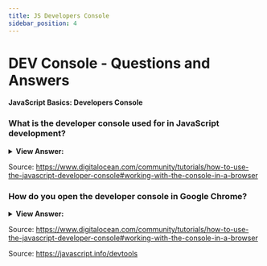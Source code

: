 ```yaml
---
title: JS Developers Console
sidebar_position: 4
---
```


# DEV Console - Questions and Answers

**JavaScript Basics: Developers Console**

<head>
  <title>Developers Console - Frontend Interview Questions & Answers</title>
  <meta charSet="utf-8" />
</head>

### What is the developer console used for in JavaScript development?

<details>
  <summary><strong>View Answer:</strong></summary>
  <div>
  <div><strong>Interview Response:</strong> It allows us to run, debug, inspect, analyze, and manipulate JavaScript in the browser.</div><br />
  <div><strong>Technical Response:</strong> The developer console is like a shell interface, along with tools to inspect the DOM, debug, and analyze network activity. The console can be used to log information as part of the JavaScript development process, as well as allow you to interact with a web page by invoking JavaScript expressions within the page’s context. The Console provides you with the ability to write, manage, and monitor JavaScript on-demand.
  </div><br />
  <div><strong>Additional Information:</strong> Developer tools allow us to see errors, run commands, examine variables, and much more.
  </div>
  </div>
</details>

Source: <https://www.digitalocean.com/community/tutorials/how-to-use-the-javascript-developer-console#working-with-the-console-in-a-browser>

### How do you open the developer console in Google Chrome?

<details>
  <summary><strong>View Answer:</strong></summary>
  <div>
  <div><strong>Interview Response:</strong> We can open the dev console using the f12 or Cmd+Opt+J for Mac users.</div><br />
  <div><strong>Technical Response:</strong> Press F12 or, if you are on Mac, then Cmd+Opt+J. You can also right-click inside the browser window and click inspect. The browser window will open chrome developer tools and then you should click on the console tab.
  </div><br />
  <div><strong>Additional Information:</strong> Most browser developer tools can be open using F12 on Windows, but Chrome for Mac needs Cmd+Opt+J, Safari: Cmd+Opt+C (need to enable first).
  </div>
  </div>
</details>

Source: <https://www.digitalocean.com/community/tutorials/how-to-use-the-javascript-developer-console#working-with-the-console-in-a-browser>

Source: <https://javascript.info/devtools>
